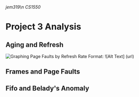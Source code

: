 *jem319\n*
*CS1550*
# Project 3 Analysis

## Aging and Refresh
![Graphing Page Faults by Refresh Rate](/RefreshByPageFaults.png")
Format: ![Alt Text] (url)

## Frames and Page Faults

## Fifo and Belady's Anomaly
